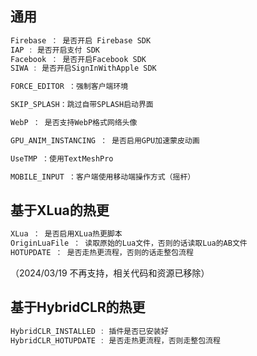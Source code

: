 ## 通用
```c
Firebase ： 是否开启 Firebase SDK
IAP : 是否开启支付 SDK
Facebook ： 是否开启Facebook SDK
SIWA : 是否开启SignInWithApple SDK

FORCE_EDITOR ：强制客户端环境

SKIP_SPLASH：跳过自带SPLASH启动界面

WebP ： 是否支持WebP格式网络头像

GPU_ANIM_INSTANCING ： 是否启用GPU加速蒙皮动画

UseTMP ：使用TextMeshPro

MOBILE_INPUT ：客户端使用移动端操作方式（摇杆）
```

## 基于XLua的热更
```c
XLua ： 是否启用XLua热更脚本
OriginLuaFile ： 读取原始的Lua文件，否则的话读取Lua的AB文件
HOTUPDATE ： 是否走热更流程，否则的话走整包流程 
```
（2024/03/19 不再支持，相关代码和资源已移除）

## 基于HybridCLR的热更
```c
HybridCLR_INSTALLED : 插件是否已安装好
HybridCLR_HOTUPDATE : 是否走热更流程，否则走整包流程
```


